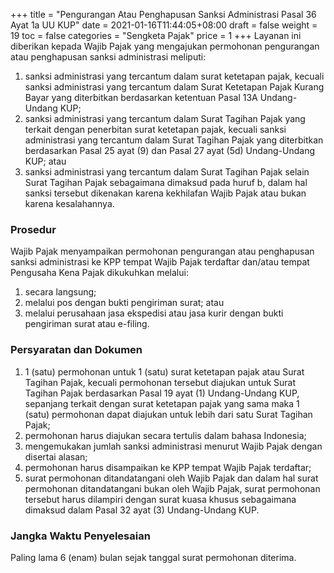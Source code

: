 +++
title = "Pengurangan Atau Penghapusan Sanksi Administrasi Pasal 36 Ayat 1a UU KUP"
date = 2021-01-16T11:44:05+08:00
draft = false
weight = 19
toc = false
categories = "Sengketa Pajak"
price = 1
+++
Layanan ini diberikan kepada Wajib Pajak yang mengajukan permohonan pengurangan atau penghapusan sanksi administrasi meliputi: 
1. sanksi administrasi yang tercantum dalam surat ketetapan pajak, kecuali sanksi administrasi yang tercantum dalam Surat Ketetapan Pajak Kurang Bayar yang diterbitkan berdasarkan ketentuan Pasal 13A Undang-Undang KUP;
2. sanksi administrasi yang tercantum dalam Surat Tagihan Pajak yang terkait dengan penerbitan surat ketetapan pajak, kecuali sanksi administrasi yang tercantum dalam Surat Tagihan Pajak yang diterbitkan berdasarkan Pasal 25 ayat  (9) dan Pasal 27 ayat (5d) Undang-Undang KUP; atau
3. sanksi administrasi yang tercantum dalam Surat Tagihan Pajak selain Surat Tagihan Pajak sebagaimana dimaksud pada huruf b, dalam hal sanksi tersebut dikenakan karena kekhilafan Wajib Pajak atau bukan karena kesalahannya.

### Prosedur
Wajib Pajak menyampaikan permohonan pengurangan atau penghapusan sanksi administrasi ke KPP tempat Wajib Pajak terdaftar dan/atau tempat Pengusaha Kena Pajak dikukuhkan melalui:
1. secara langsung;
2. melalui pos dengan bukti pengiriman surat; atau
3. melalui perusahaan jasa ekspedisi atau jasa kurir dengan bukti pengiriman surat atau e-filing.

### Persyaratan dan Dokumen
1. 1 (satu) permohonan untuk 1 (satu) surat ketetapan pajak atau Surat Tagihan Pajak, kecuali permohonan tersebut diajukan untuk Surat Tagihan Pajak berdasarkan Pasal 19 ayat (1) Undang-Undang KUP, sepanjang terkait dengan surat ketetapan pajak yang sama maka 1 (satu) permohonan dapat diajukan untuk lebih dari satu Surat Tagihan Pajak;
2. permohonan harus diajukan secara tertulis dalam bahasa Indonesia;
3. mengemukakan jumlah sanksi administrasi menurut Wajib Pajak dengan disertai alasan;
4. permohonan harus disampaikan ke KPP tempat Wajib Pajak
terdaftar;
5. surat permohonan ditandatangani oleh Wajib Pajak dan dalam hal surat permohonan ditandatangani bukan oleh Wajib Pajak, surat permohonan tersebut harus dilampiri dengan surat kuasa khusus sebagaimana dimaksud dalam Pasal 32 ayat (3) Undang-Undang KUP.

### Jangka Waktu Penyelesaian
Paling lama 6 (enam) bulan sejak tanggal surat permohonan diterima.